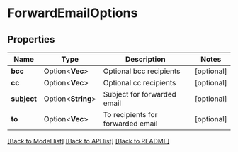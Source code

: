 # ForwardEmailOptions

## Properties

Name | Type | Description | Notes
------------ | ------------- | ------------- | -------------
**bcc** | Option<**Vec<String>**> | Optional bcc recipients | [optional]
**cc** | Option<**Vec<String>**> | Optional cc recipients | [optional]
**subject** | Option<**String**> | Subject for forwarded email | [optional]
**to** | Option<**Vec<String>**> | To recipients for forwarded email | [optional]

[[Back to Model list]](../README#documentation-for-models) [[Back to API list]](../README#documentation-for-api-endpoints) [[Back to README]](../README)



